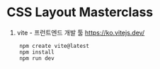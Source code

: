 # CSS Layout Masterclass

1. vite - 프런트엔드 개발 툴
   https://ko.vitejs.dev/

```
    npm create vite@latest
    npm install
    npm run dev
```
